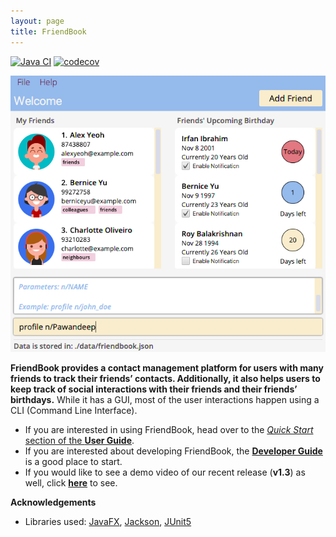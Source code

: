```yaml
---
layout: page
title: FriendBook
---
```


[![Java CI](https://github.com/AY2122S1-CS2103-F10-3/tp/actions/workflows/gradle.yml/badge.svg?branch=master)](https://github.com/AY2122S1-CS2103-F10-3/tp/actions/workflows/gradle.yml)
[![codecov](https://codecov.io/gh/AY2122S1-CS2103-F10-3/tp/branch/master/graph/badge.svg?token=FYK9IG36EO)](https://codecov.io/gh/AY2122S1-CS2103-F10-3/tp)

![Ui](images/Ui.png)

**FriendBook provides a contact management platform for users with many friends to track their friends’ contacts. Additionally, it also helps users to keep track of social interactions with their friends and their friends’ birthdays.** While it has a GUI, most of the user interactions happen using a CLI (Command Line Interface).

* If you are interested in using FriendBook, head over to the [_Quick Start_ section of the **User Guide**](UserGuide.html#quick-start).
* If you are interested about developing FriendBook, the [**Developer Guide**](DeveloperGuide.html) is a good place to start.
* If you would like to see a demo video of our recent release (**v1.3**) as well, click [**here**](https://drive.google.com/file/d/1pv8B4VA2RqWFHw22s6fveB5bnP9Afjti/view?usp=sharing) to see.

**Acknowledgements**

* Libraries used: [JavaFX](https://openjfx.io/), [Jackson](https://github.com/FasterXML/jackson), [JUnit5](https://github.com/junit-team/junit5)
